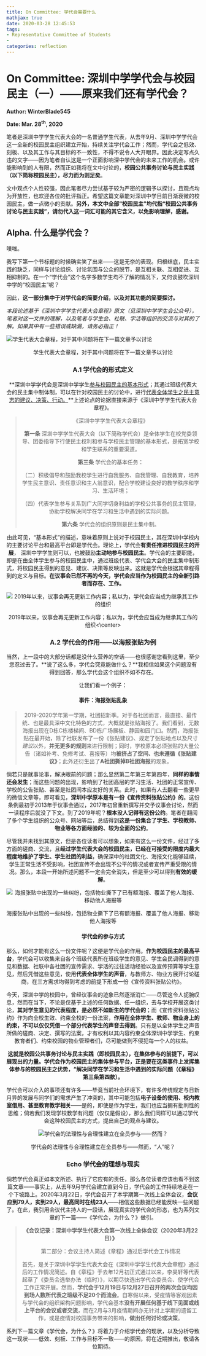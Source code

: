 ```yaml
---
title: On Committee: 学代会需要什么
mathjax: true
date: 2020-03-28 12:45:53
tags:
- Representative Committee of Students
- 
categories: reflection
---
```

# On Committee: 深圳中学学代会与校园民主（一）——原来我们还有学代会？

**Author: WinterBlade545**

**Date: Mar. 28<sup>th</sup>, 2020**

笔者是深圳中学学生代表大会的一名普通学生代表，从去年9月、深圳中学学代会这一全新的校园民主组织建立开始，持续关注学代会工作；然而，学代会之低效、刻板、以及其工作与其目标的不一致性，不得不说令人大开眼界。因此决定写点久违的文字——因为笔者自认这是一个正面影响深中学代会的未来工作的机会。或许能影响到的人有限，然而正如我将在文中讨论的，**校园公共事务讨论与民主实践（以下简称校园民主），尽力而为则足矣**。

文中观点个人性较强，因此笔者尽力尝试基于较为严密的逻辑予以探讨，且观点均为开放性，也欢迎各位的批评指正。希望这篇文章能对深圳中学目前日渐衰微的校园民主，做一点微小的贡献。**另外，本文中全部“校园民主”均代指“校园公共事务讨论与民主实践”，请勿代入这一词汇可能的其它含义，以免影响理解，感谢。**

<!-- more -->

## Alpha. 什么是学代会？

噗嗤。

我写下第一个节标题的时候确实笑了出来——这是无奈的表现。归根结底，民主实践的缺乏，同样与讨论组织、讨论氛围与公众的脱节，是互相关联、互相促进、互相抑制的。在一个“学代会”这个名字多数学生均不了解的情况下，又何谈鼓吹深圳中学的“校园民主”呢？

因此，**这一部分集中于对学代会的简要介绍，以及对其功能的简要探讨。**

*本段论述基于《深圳中学学生代表大会章程》原文（见深圳中学学生会公众号），笔者对这一文件的理解，以及笔者与学生会、社联、学活等组织的交流与对其的了解。如果其中有一些错误或缺漏，请务必指正！*

![学生代表大会章程，对于其中问题将在下一篇文章予以讨论](C:\Users\marco\AppData\Roaming\Typora\typora-user-images\image-20200328181521875.png)

<center>学生代表大会章程，对于其中问题将在下一篇文章予以讨论



### Α.1 学代会的形式定义

**深圳中学学代会是深圳中学学生<u>参与校园民主的基本形式</u>；其通过班级代表大会的民主集中制体制，可以在针对校园民主的讨论中，进行<u>代表全体学生之民主意志的建议、决策、行动。</u>**上述论点的论据直接来源于《深圳中学学生代表大会章程》。

> 《深圳中学学生代表大会章程》
>
> **第一条** 深圳中学学生代表大会（以下简称学代会）是全体学生在校党委领导、团委指导下行使民主权利和参与学校民主管理的基本形式，是拓宽学校和学生联系的重要渠道。
>
> **第三条** 学代会的基本任务：
>
> （二）积极倡导和鼓励我校学生进行自我服务、自我管理、自我教育，培养学生民主意识、责任意识和主人翁意识，配合学校建设良好的教学秩序和学习、生活环境；
>
> （四）代表学生参与关系到广大同学切身利益的学校公共事务的民主管理，协助学校解决同学在学习和生活中遇到的实际问题。
>
> **第六条** 学代会的组织原则是民主集中制。

由此可见，“基本形式”的描述，意味着原则上说对于校园民主，其在深圳中学校内的主要讨论平台和最高平台即是学代会。理论上，学代会**有责任推进校园民主的开展**， 深圳中学学生则可以，也被鼓励**主动地参与校园民主**。学代会的主要职能，即是在由全体学生参与的校园民主中，通过班级代表、学代会大会的民主集中制形式，将校园民主得到的意见、建议、决策等反映出来。这就是学代会根据其章程得到的定义与目标。**在议事会已然不再的今天，学代会应当作为校园民主的全新引路者而存在、工作。**

![2019年以来，议事会再无更新工作内容；私以为，学代会应当成为继承其工作的组织](C:\Users\marco\AppData\Roaming\Typora\typora-user-images\image-20200328181820520.png)

<center>2019年以来，议事会再无更新工作内容；私以为，学代会应当成为继承其工作的组织<\center>



### Α.2 学代会的作用——以海报张贴为例

当然，上一段中的大部分话都是没什么营养的空话——也很感谢您看到这里，至少您忍过去了。**说了这么多，学代会究竟能做什么？**我相信如果这个问题没有得到回答，那么学代会这个组织不如不存在。

让我们看一个例子：

#### 事件：海报张贴乱象

> 2019-2020学年第一学期，社团招新季。对于各社团而言，最直接、最传统、也是最具深中文化特色的方式，大概就是张贴海报了。我们看到，无数海报出现在D栋C栋楼梯间、BD栋广场展板、静园和园门口。然而，海报张贴在最开始，除了社联发布了一份《张贴建议》、规定了张贴地点以及尺寸*建议*以外，**并无更多的规则**来进行限制；同时，学校原本必须张贴的大量公告（诸如补考、免修考试、喜报等）均**被挤占了空间、也未遵循《张贴建议》**；此外还衍生出了**A社团撕掉B社团海报**的现象。

倘若只是就事论事，解决眼前的问题；那么显然第二年第三年第四年，**同样的事情还会发生**；而这些问题的出现，影响到了社团高层的学习生活、社团的正常宣传、学校的公告张贴、甚至是社团间本应友好的关系。此时，如果有人去翻看一些更早的微信文章等，即可看见，**深圳中学原本是有一份《宣传资料张贴公约》的**。这份条例最初于2013年于议事会通过，2017年初曾重新撰写并交予议事会讨论，然而一读程序后就没了下文。到了2019年呢？**根本没人记得有这份公约**。笔者在翻阅了多个学生组织的公众号、网站等后，总结得到**这是一份集合了学生、学校教师、物业等各方面经验的、较为全面的公约**。

尽管我并未找到其原文，但是各位读者可以想象，如果有这么一份文件，经过了多方面的磋商、交流，且**经过学生代表大会的校园民主，已经在可接受的限度内最大程度地维护了学生、学生社团的利益**，确保深中的社团文化、海报文化能够延续，学生正常生活不受影响，社团宣传不会出现不公平的情况或者宣传严重受限的情况。那么，本段一开始所述问题不一定会完全消失，但是至少可以得到**有效的缓解**。

![海报张贴中出现的一些纠纷，包括物业撕下了已有额海报、覆盖了他人海报、移动他人海报等](C:\Users\marco\AppData\Roaming\Typora\typora-user-images\image-20200328182900491.png)

<center>海报张贴中出现的一些纠纷，包括物业撕下了已有额海报、覆盖了他人海报、移动他人海报等



#### 学代会的参与方式

那么，如何才能有这么一份文件呢？这便是学代会的作用。**作为校园民主的最高平台**，学代会可以收集来自各个班级代表所在班级学生的意见、学生会民调得到的意见和数据、社联中各社团的宣传需求、学活的过往活动经验以及宣传预算等学生意见，然后凭借这些意见，使用**代表全体学生的声音**，与教师方、物业方展开讨论磋商，在三方需求均得到考虑的前提下形成一份《宣传资料张贴公约》。

今天，深圳中学的校园中，曾经议事会的迹象已然逐渐消亡——尽管这令人扼腕叹息，然而在当下，不论是仅基于上述的任何数据、任一组织，去与学校开展这类讨论，**其对学生意见的代表程度，是必然不如新生的学代会的**；而《宣传资料张贴公约》作为向全校生效、约束全校的一份法案，**作用在全体学生、教师、物业身上的约束，不可以仅仅凭借一个部分代表学生的声音去得到**。只有是以全体学生之声音所做的磋商、决定、撰写的法案，才有权利以其内容约束全体深圳中学学生、约束教育者们、约束校园的物业管理者们，尽可能做到不侵犯每一个人的权益。

**这就是校园公共事务讨论与民主实践（即校园民主），在集体参与的前提下，可以展现出的力量。学代会作为校园民主的集体参与平台，正是要在这类事件上发挥集体参与的校园民主之优势，“解决同学在学习和生活中遇到的实际问题（《章程》第三条第四款）。**

学代会可以介入的事项还有许多——毕竟当前社会环境下，有许多传统规定与日新月异的发展与同学们的需求产生了冲突的，其中可能包括**电子设备的使用、校内教室借用、甚至教育教学相关**——是的，即使是作为学生，我们也应当拥有批判性的思维；倘若我们发现学校教学有问题（仅仅是假设），那么我们同样可以通过学代会这种校园民主的方式，提出自己的观点与建议。

![学代会的法理性与合理性建立在全员参与——然而？](C:\Users\marco\AppData\Roaming\Typora\typora-user-images\image-20200328183940417.png)

<center>学代会的法理性与合理性建立在全员参与——然而，“人”呢？



### Echo 学代会的理想与现实

倘若学代会真正如本文所述、执行了它应有的责任，那么各位读者应该也看不到这篇文章——事实上，从去年9月学代会建立直到今日，学代会的工作持续地走在一个下坡路上。2020年3月22日，学代会召开了本学期第一次线上全体会议，**会议应到79人，实到29人，最高同时在线23人**——相信这些数据已经能反映一些问题了。在此，我引用会议代主持人的一段话，展现真实的学代会的形态，也为系列文章的下一篇——《学代会，为什么？》做引。

> **《会议记录：深圳中学学生代表大会第一次线上全体会议（2020年3月22日）》**
>
> 第二部分：会议主持人简述《章程》通过后学代会工作情况
>
> 首先，是关于深圳中学学生代表大会在《深圳中学学生代表大会章程》通过后的工作情况简述。自《章程》于去年12月初正式通过以来，李昊轩等代表起草了《委员会选举办法（临时）》，以期尽快选出学代会委员会、使学代会工作正常开展。然而，**学代会于12月19日与12月27日召开的两次会议均因到场人数所代表之班级不足20个而流会**。自寒假以来，受疫情等客观因素与学代会的组织架构问题影响，学代会基本**没有开展任何基于线下见面或线上平台的会议或者交流**，而在2月与3月疫情期间亦无针对上学期的遗留工作，或是疫情对校园事务带来的影响，**做出任何讨论或决策**。

系列下一篇文章《学代会，为什么？》将着力于介绍学代会的现状，以及分析导致这一现状——低效、刻板、工作与目标不一致——的原因，将在近期推出，敬请各位期待。



